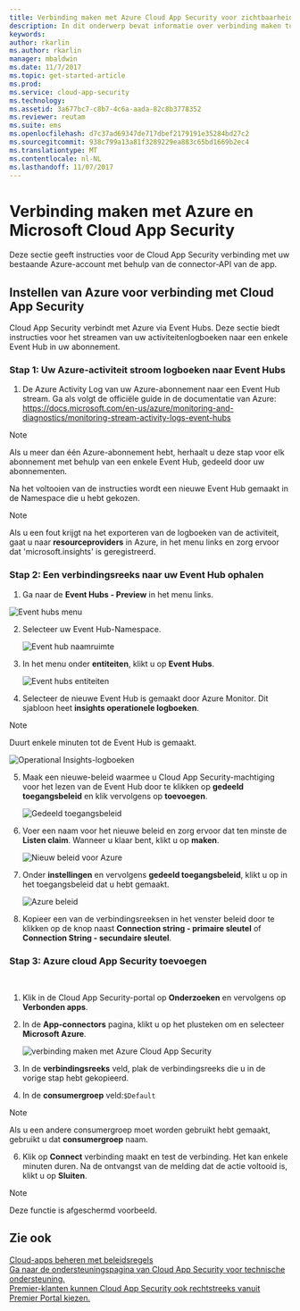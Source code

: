 ```yaml
---
title: Verbinding maken met Azure Cloud App Security voor zichtbaarheid en controle over gebruik | Microsoft Docs
description: In dit onderwerp bevat informatie over verbinding maken tussen Azure en Cloud App Security met de API-connector.
keywords: 
author: rkarlin
ms.author: rkarlin
manager: mbaldwin
ms.date: 11/7/2017
ms.topic: get-started-article
ms.prod: 
ms.service: cloud-app-security
ms.technology: 
ms.assetid: 3a677bc7-c8b7-4c6a-aada-82c8b3778352
ms.reviewer: reutam
ms.suite: ems
ms.openlocfilehash: d7c37ad69347de717dbef2179191e35284bd27c2
ms.sourcegitcommit: 938c799a13a81f3289229ea883c65bd1669b2ec4
ms.translationtype: MT
ms.contentlocale: nl-NL
ms.lasthandoff: 11/07/2017
---
```

# <a name="connect-azure-to-microsoft-cloud-app-security"></a>Verbinding maken met Azure en Microsoft Cloud App Security

Deze sectie geeft instructies voor de Cloud App Security verbinding met uw bestaande Azure-account met behulp van de connector-API van de app.  
  
## <a name="setting-up-azure-for-connection-to-cloud-app-security"></a>Instellen van Azure voor verbinding met Cloud App Security

Cloud App Security verbindt met Azure via Event Hubs. Deze sectie biedt instructies voor het streamen van uw activiteitenlogboeken naar een enkele Event Hub in uw abonnement. 

### <a name="step-1-stream-your-azure-activity-logs-to-event-hubs"></a>Stap 1: Uw Azure-activiteit stroom logboeken naar Event Hubs

1.  De Azure Activity Log van uw Azure-abonnement naar een Event Hub stream. Ga als volgt de officiële guide in de documentatie van Azure: https://docs.microsoft.com/en-us/azure/monitoring-and-diagnostics/monitoring-stream-activity-logs-event-hubs

 > [!NOTE]
 > Als u meer dan één Azure-abonnement hebt, herhaalt u deze stap voor elk abonnement met behulp van een enkele Event Hub, gedeeld door uw abonnementen.

 Na het voltooien van de instructies wordt een nieuwe Event Hub gemaakt in de Namespace die u hebt gekozen.
 
 > [!NOTE]
 > Als u een fout krijgt na het exporteren van de logboeken van de activiteit, gaat u naar **resourceproviders** in Azure, in het menu links en zorg ervoor dat 'microsoft.insights' is geregistreerd.

### <a name="step-2-get-a-connection-string-to-your-event-hub"></a>Stap 2: Een verbindingsreeks naar uw Event Hub ophalen

1.  Ga naar de **Event Hubs - Preview** in het menu links.
  
   ![Event hubs menu](media/azure-event-hubs.png "Azure event hubs")

2.  Selecteer uw Event Hub-Namespace.
  
    ![Event hub naamruimte](media/azure-namespace.png "Azure naamruimte")

3.  In het menu onder **entiteiten**, klikt u op **Event Hubs**. 
  
    ![Event hubs entiteiten](media/azure-event-hubs-entities.png "Azure event hub-entiteiten")

4.  Selecteer de nieuwe Event Hub is gemaakt door Azure Monitor. Dit sjabloon heet **insights operationele logboeken**.
  > [!NOTE]
  > Duurt enkele minuten tot de Event Hub is gemaakt.

   ![Operational Insights-logboeken](media/azure-insight-operational-logs.png "Azure inzicht operationele Logboeken")
  
  
5. Maak een nieuwe-beleid waarmee u Cloud App Security-machtiging voor het lezen van de Event Hub door te klikken op **gedeeld toegangsbeleid** en klik vervolgens op **toevoegen**.
  
    ![Gedeeld toegangsbeleid](media/azure-shared-access-policies.png "Azure gedeeld toegangsbeleid")

6.  Voer een naam voor het nieuwe beleid en zorg ervoor dat ten minste de **Listen claim**. Wanneer u klaar bent, klikt u op **maken**.
  
    ![Nieuw beleid voor Azure](media/azure-new-policy.png "Azure nieuw beleid")

7.  Onder **instellingen** en vervolgens **gedeeld toegangsbeleid**, klikt u op in het toegangsbeleid dat u hebt gemaakt.   
  
    ![Azure beleid](media/azure-select-policy.png "Azure beleid")

8. Kopieer een van de verbindingsreeksen in het venster beleid door te klikken op de knop naast **Connection string - primaire sleutel** of **Connection String - secundaire sleutel**.

### <a name="step-3-add-azure-to-cloud-app-security"></a>Stap 3: Azure cloud App Security toevoegen
 
1.  Klik in de Cloud App Security-portal op **Onderzoeken** en vervolgens op **Verbonden apps**.  
  
3.  In de **App-connectors** pagina, klikt u op het plusteken om en selecteer **Microsoft Azure**.  
  
     ![verbinding maken met Azure Cloud App Security](media/azure-connect-app.png "verbinding maken met Azure")  
  
4.  In de **verbindingsreeks** veld, plak de verbindingsreeks die u in de vorige stap hebt gekopieerd.  
  
5.  In de **consumergroep** veld:`$Default`
    
   >[!NOTE] 
   > Als u een andere consumergroep moet worden gebruikt hebt gemaakt, gebruikt u dat **consumergroep** naam.
  
6.  Klik op **Connect** verbinding maakt en test de verbinding. Het kan enkele minuten duren. Na de ontvangst van de melding dat de actie voltooid is, klikt u op **Sluiten**.  


> [!NOTE]
> Deze functie is afgeschermd voorbeeld.


## <a name="see-also"></a>Zie ook  
[Cloud-apps beheren met beleidsregels](control-cloud-apps-with-policies.md)   
[Ga naar de ondersteuningspagina van Cloud App Security voor technische ondersteuning.](http://support.microsoft.com/oas/default.aspx?prid=16031)   
[Premier-klanten kunnen Cloud App Security ook rechtstreeks vanuit Premier Portal kiezen.](https://premier.microsoft.com/)  
  
  